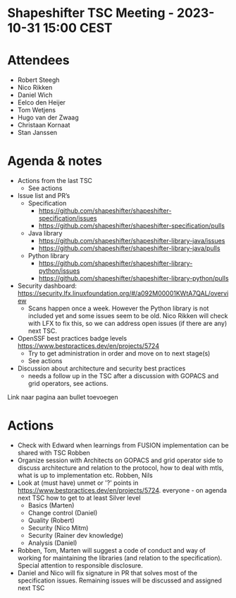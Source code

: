 # Shapeshifter TSC Meeting - 2023-10-31 15:00 CEST

# Attendees
- Robert Steegh
- Nico Rikken
- Daniel Wich
- Eelco den Heijer
- Tom Wetjens
- Hugo van der Zwaag
- Christaan Kornaat
- Stan Janssen

# Agenda & notes
- Actions from the last TSC
  - See actions
- Issue list and PR’s
  - Specification
      - https://github.com/shapeshifter/shapeshifter-specification/issues
      - https://github.com/shapeshifter/shapeshifter-specification/pulls
  - Java library
      - https://github.com/shapeshifter/shapeshifter-library-java/issues
      - https://github.com/shapeshifter/shapeshifter-library-java/pulls
  - Python library
      - https://github.com/shapeshifter/shapeshifter-library-python/issues
      - https://github.com/shapeshifter/shapeshifter-library-python/pulls
- Security dashboard: https://security.lfx.linuxfoundation.org/#/a092M00001KWtA7QAL/overview
  - Scans happen once a week. However the Python library is not included yet and some issues seem to be old. Nico Rikken will check with LFX to fix this, so we can address open issues (if there are any) next TSC.
- OpenSSF best practices badge levels https://www.bestpractices.dev/en/projects/5724
  - Try to get administration in order and move on to next stage(s)
  - See actions
- Discussion about architecture and security best practices
  - needs a follow up in the TSC after a discussion with GOPACS and grid operators, see actions.

Link naar pagina aan bullet toevoegen

# Actions
- Check with Edward when learnings from FUSION implementation can be shared with TSC Robben
- Organize session with Architects on GOPACS and grid operator side to discuss architecture and relation to the protocol, how to deal with mtls, what is up to implementation etc. Robben, Nils
- Look at (must have) unmet or '?' points in https://www.bestpractices.dev/en/projects/5724. everyone - on agenda next TSC how to get to at least Silver level
  - Basics (Marten)
  - Change control (Daniel)
  - Quality (Robert)
  - Security (Nico Mitm)
  - Security (Rainer dev knowledge)
  - Analysis (Daniel)
- Robben, Tom, Marten will suggest a code of conduct and way of working for maintaining the libraries (and relation to the specification). Special attention to responsible disclosure.
- Daniel and Nico will fix signature in PR that solves most of the specification issues. Remaining issues will be discussed and assigned next TSC
